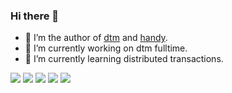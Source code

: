 ### Hi there 👋

<!--
**yedf2/yedf2** is a ✨ _special_ ✨ repository because its `README.md` (this file) appears on your GitHub profile.

Here are some ideas to get you started:

-->

- 👯 I’m the author of [dtm](https://github.com/yedf/dtm) and [handy](https://github.com/yedf/handy).
- 🔭 I’m currently working on dtm fulltime.
- 🌱 I’m currently learning distributed transactions.

![](https://github-profile-summary-cards.vercel.app/api/cards/profile-details?username=yedf2&theme=github)
![](https://github-profile-summary-cards.vercel.app/api/cards/repos-per-language?username=yedf2&theme=github)
![](https://github-profile-summary-cards.vercel.app/api/cards/most-commit-language?username=yedf2&theme=github)
![](https://github-profile-summary-cards.vercel.app/api/cards/stats?username=yedf2&theme=github)
![](https://github-profile-summary-cards.vercel.app/api/cards/productive-time?username=yedf2&theme=github)

